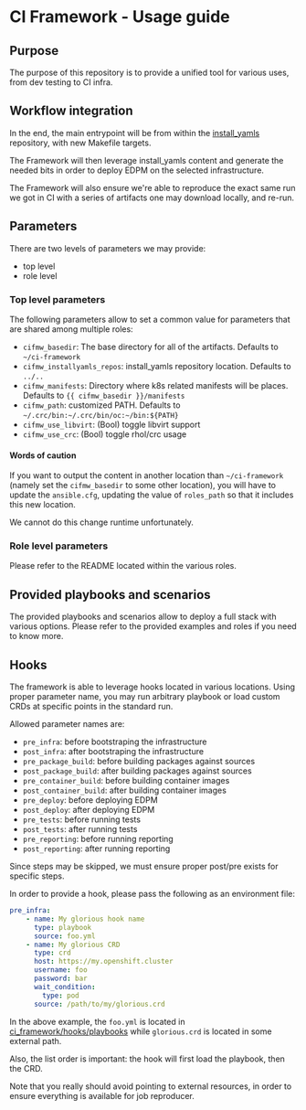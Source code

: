 # CI Framework - Usage guide
## Purpose
The purpose of this repository is to provide a unified tool for various uses,
from dev testing to CI infra.

## Workflow integration
In the end, the main entrypoint will be from within the
[install_yamls](https://github.com/openstack-k8s-operators/install_yamls)
repository, with new Makefile targets.

The Framework will then leverage install_yamls content and generate the needed
bits in order to deploy EDPM on the selected infrastructure.

The Framework will also ensure we're able to reproduce the exact same run we
got in CI with a series of artifacts one may download locally, and re-run.

## Parameters
There are two levels of parameters we may provide:
- top level
- role level

### Top level parameters
The following parameters allow to set a common value for parameters that
are shared among multiple roles:
* `cifmw_basedir`: The base directory for all of the artifacts. Defaults to
`~/ci-framework`
* `cifmw_installyamls_repos`: install_yamls repository location. Defaults to `../..`
* `cifmw_manifests`: Directory where k8s related manifests will be places. Defaults to
`{{ cifmw_basedir }}/manifests`
* `cifmw_path`: customized PATH. Defaults to `~/.crc/bin:~/.crc/bin/oc:~/bin:${PATH}`
* `cifmw_use_libvirt`: (Bool) toggle libvirt support
* `cifmw_use_crc`: (Bool) toggle rhol/crc usage

#### Words of caution
If you want to output the content in another location than `~/ci-framework`
(namely set the `cifmw_basedir` to some other location), you will have to update
the `ansible.cfg`, updating the value of `roles_path` so that it includes
this new location.

We cannot do this change runtime unfortunately.

### Role level parameters
Please refer to the README located within the various roles.

## Provided playbooks and scenarios
The provided playbooks and scenarios allow to deploy a full stack with
various options. Please refer to the provided examples and roles if you
need to know more.

## Hooks
The framework is able to leverage hooks located in various locations. Using
proper parameter name, you may run arbitrary playbook or load custom CRDs at
specific points in the standard run.

Allowed parameter names are:
* `pre_infra`: before bootstraping the infrastructure
* `post_infra`: after bootstraping the infrastructure
* `pre_package_build`: before building packages against sources
* `post_package_build`: after building packages against sources
* `pre_container_build`: before building container images
* `post_container_build`: after building container images
* `pre_deploy`: before deploying EDPM
* `post_deploy`: after deploying EDPM
* `pre_tests`: before running tests
* `post_tests`: after running tests
* `pre_reporting`: before running reporting
* `post_reporting`: after running reporting

Since steps may be skipped, we must ensure proper post/pre exists for specific
steps.

In order to provide a hook, please pass the following as an environment file:
```YAML
pre_infra:
    - name: My glorious hook name
      type: playbook
      source: foo.yml
    - name: My glorious CRD
      type: crd
      host: https://my.openshift.cluster
      username: foo
      password: bar
      wait_condition:
        type: pod
      source: /path/to/my/glorious.crd
```
In the above example, the `foo.yml` is located in
[ci_framework/hooks/playbooks](ci_framework/hooks/playbooks) while
`glorious.crd` is located in some external path.

Also, the list order is important: the hook will first load the playbook,
then the CRD.

Note that you really should avoid pointing to external resources, in order to
ensure everything is available for job reproducer.
